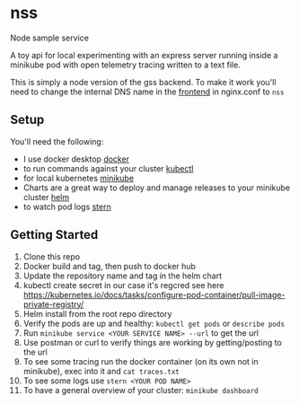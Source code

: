 # nss
Node sample service 

A toy api for local experimenting with an express server running inside a minikube pod with open telemetry tracing written to a text file.

This is simply a node version of the gss backend. To make it work you'll need to change the internal DNS name in the [frontend](https://github.com/eugenekatsov/gss-fe) in nginx.conf to `nss`

## Setup

You'll need the following:
* I use docker desktop [docker](https://www.docker.com/products/docker-desktop/)
* to run commands against your cluster [kubectl](https://kubernetes.io/docs/tasks/tools/)
* for local kubernetes [minikube](https://minikube.sigs.k8s.io/docs/)
* Charts are a great way to deploy and manage releases to your minikube cluster [helm](https://helm.sh)
* to watch pod logs [stern](https://github.com/stern/stern)


## Getting Started

1. Clone this repo
2. Docker build and tag, then push to docker hub
4. Update the repository name and tag in the helm chart
5. kubectl create secret in our case it's regcred see here https://kubernetes.io/docs/tasks/configure-pod-container/pull-image-private-registry/
6. Helm install from the root repo directory
7. Verify the pods are up and healthy: `kubectl get pods` or `describe pods`
8. Run `minikube service <YOUR SERVICE NAME> --url` to get the url
9. Use postman or curl to verify things are working by getting/posting to the url
10. To see some tracing run the docker container (on its own not in minikube), exec into it and `cat traces.txt`
11. To see some logs use `stern <YOUR POD NAME>`
12. To have a general overview of your cluster: `minikube dashboard`
